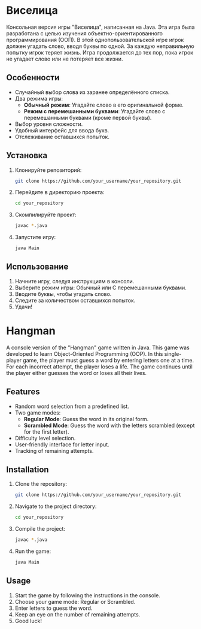 # Виселица

Консольная версия игры "Виселица", написанная на Java. Эта игра была разработана с целью изучения объектно-ориентированного программирования (ООП). В этой однопользовательской игре игрок должен угадать слово, вводя буквы по одной. За каждую неправильную попытку игрок теряет жизнь. Игра продолжается до тех пор, пока игрок не угадает слово или не потеряет все жизни.

## Особенности

- Случайный выбор слова из заранее определённого списка.
- Два режима игры:
    - **Обычный режим**: Угадайте слово в его оригинальной форме.
    - **Режим с перемешанными буквами**: Угадайте слово с перемешанными буквами (кроме первой буквы).
- Выбор уровня сложности.
- Удобный интерфейс для ввода букв.
- Отслеживание оставшихся попыток.

## Установка

1. Клонируйте репозиторий:

   ```bash
   git clone https://github.com/your_username/your_repository.git
   ```

2. Перейдите в директорию проекта:

   ```bash
   cd your_repository
   ```

3. Скомпилируйте проект:

   ```bash
   javac *.java
   ```

4. Запустите игру:

   ```bash
   java Main
   ```

## Использование

1. Начните игру, следуя инструкциям в консоли.
2. Выберите режим игры: Обычный или С перемешанными буквами.
3. Вводите буквы, чтобы угадать слово.
4. Следите за количеством оставшихся попыток.
5. Удачи!

# Hangman

A console version of the "Hangman" game written in Java. This game was developed to learn Object-Oriented Programming (OOP). In this single-player game, the player must guess a word by entering letters one at a time. For each incorrect attempt, the player loses a life. The game continues until the player either guesses the word or loses all their lives.

## Features

- Random word selection from a predefined list.
- Two game modes:
    - **Regular Mode**: Guess the word in its original form.
    - **Scrambled Mode**: Guess the word with the letters scrambled (except for the first letter).
- Difficulty level selection.
- User-friendly interface for letter input.
- Tracking of remaining attempts.

## Installation

1. Clone the repository:

   ```bash
   git clone https://github.com/your_username/your_repository.git
   ```

2. Navigate to the project directory:

   ```bash
   cd your_repository
   ```

3. Compile the project:

   ```bash
   javac *.java
   ```

4. Run the game:

   ```bash
   java Main
   ```

## Usage

1. Start the game by following the instructions in the console.
2. Choose your game mode: Regular or Scrambled.
3. Enter letters to guess the word.
4. Keep an eye on the number of remaining attempts.
5. Good luck!